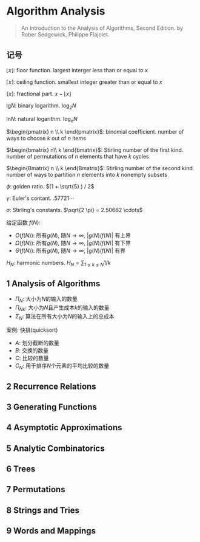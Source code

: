# Algorithm Analysis

> An Introduction to the Analysis of Algorithms, Second Edition. by Rober Sedgewick, Philippe Flajolet.

## 记号

$\left \lfloor x \right \rfloor$: floor function. largest interger less than or equal to $x$

$\left \lceil x \right \rceil$: ceiling function. smallest integer greater than or equal to $x$

$\left \{ x \right \}$: fractional part. $x - \left \lfloor x \right \rfloor$

$\mathrm{lg}N$: binary logarithm. $\mathrm{log} _{2}N$

$\mathrm{ln}N$: natural logarithm. $\mathrm{log} _{e}N$

$\begin{pmatrix} n \\ k \end{pmatrix}$: binomial coefficient. number of ways to choose $k$ out of $n$ items

$\begin{bmatrix} n\\ k \end{bmatrix}$: Stirling number of the first kind. number of permutations of $n$ elements that have $k$ cycles

$\begin{Bmatrix} n \\ k \end{Bmatrix}$: Stirling number of the second kind. number of ways to partition $n$ elements into $k$ nonempty subsets

$\phi$: golden ratio. $(1 + \sqrt{5} ) / 2$

$\gamma$: Euler's contant. $.57721 \cdots$

$\sigma$: Stirling's constants. $\sqrt{2 \pi} = 2.50662 \cdots$


给定函数 $f(N)$:

- $O(f(N))$: 所有$g(N)$, 随$N \rightarrow \infty$, $|g(N)/f(N)|$ 有上界
- $\Omega(f(N))$: 所有$g(N)$, 随$N \rightarrow \infty$, $|g(N)/f(N)|$ 有下界
- $\Theta(f(N))$: 所有$g(N)$, 随$N \rightarrow \infty$, $|g(N)/f(N)|$ 有界


$H_{N}$: harmonic numbers. $H_{N} = \sum_{1 \le k \le N} 1/k$

## 1 Analysis of Algorithms

- $\Pi_{N}$: 大小为$N$的输入的数量
- $\Pi_{Nk}$: 大小为$N$且产生成本$k$的输入的数量
- $\Sigma_{N}$: 算法在所有大小为$N$的输入上的总成本

案例: 快排(quicksort)

- $A$: 划分截断的数量
- $B$: 交换的数量
- $C$: 比较的数量
- $C_{N}$: 用于排序$N$个元素的平均比较的数量



## 2 Recurrence Relations


## 3 Generating Functions


## 4 Asymptotic Approximations

## 5 Analytic Combinatorics

## 6 Trees

## 7 Permutations

## 8 Strings and Tries

## 9 Words and Mappings

